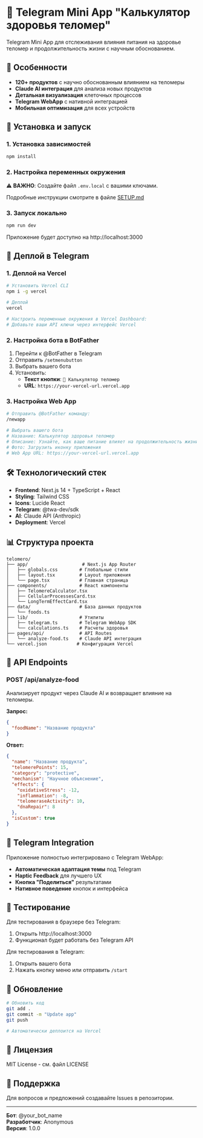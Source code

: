 # 🧬 Telegram Mini App "Калькулятор здоровья теломер"

Telegram Mini App для отслеживания влияния питания на здоровье теломер и продолжительность жизни с научным обоснованием.

## 🎯 Особенности

- **120+ продуктов** с научно обоснованным влиянием на теломеры
- **Claude AI интеграция** для анализа новых продуктов
- **Детальная визуализация** клеточных процессов
- **Telegram WebApp** с нативной интеграцией
- **Мобильная оптимизация** для всех устройств

## 🚀 Установка и запуск

### 1. Установка зависимостей

```bash
npm install
```

### 2. Настройка переменных окружения

⚠️ **ВАЖНО**: Создайте файл `.env.local` с вашими ключами.

Подробные инструкции смотрите в файле [SETUP.md](./SETUP.md)

### 3. Запуск локально

```bash
npm run dev
```

Приложение будет доступно на http://localhost:3000

## 📱 Деплой в Telegram

### 1. Деплой на Vercel

```bash
# Установить Vercel CLI
npm i -g vercel

# Деплой
vercel

# Настроить переменные окружения в Vercel Dashboard:
# Добавьте ваши API ключи через интерфейс Vercel
```

### 2. Настройка бота в BotFather

1. Перейти к @BotFather в Telegram
2. Отправить `/setmenubutton`
3. Выбрать вашего бота
4. Установить:
   - **Текст кнопки**: `🧬 Калькулятор теломер`
   - **URL**: `https://your-vercel-url.vercel.app`

### 3. Настройка Web App

```bash
# Отправить @BotFather команду:
/newapp

# Выбрать вашего бота
# Название: Калькулятор здоровья теломер
# Описание: Узнайте, как ваше питание влияет на продолжительность жизни
# Фото: Загрузить иконку приложения
# Web App URL: https://your-vercel-url.vercel.app
```

## 🛠 Технологический стек

- **Frontend**: Next.js 14 + TypeScript + React
- **Styling**: Tailwind CSS
- **Icons**: Lucide React
- **Telegram**: @twa-dev/sdk
- **AI**: Claude API (Anthropic)
- **Deployment**: Vercel

## 📊 Структура проекта

```
telomero/
├── app/                    # Next.js App Router
│   ├── globals.css        # Глобальные стили
│   ├── layout.tsx         # Layout приложения
│   └── page.tsx           # Главная страница
├── components/            # React компоненты
│   ├── TelomereCalculator.tsx
│   ├── CellularProcessesCard.tsx
│   └── LongTermEffectCard.tsx
├── data/                  # База данных продуктов
│   └── foods.ts
├── lib/                   # Утилиты
│   ├── telegram.ts        # Telegram WebApp SDK
│   └── calculations.ts    # Расчеты здоровья
├── pages/api/             # API Routes
│   └── analyze-food.ts    # Claude API интеграция
└── vercel.json           # Конфигурация Vercel
```

## 🔧 API Endpoints

### POST /api/analyze-food
Анализирует продукт через Claude AI и возвращает влияние на теломеры.

**Запрос:**
```json
{
  "foodName": "Название продукта"
}
```

**Ответ:**
```json
{
  "name": "Название продукта",
  "telomerePoints": 15,
  "category": "protective",
  "mechanism": "Научное объяснение",
  "effects": {
    "oxidativeStress": -12,
    "inflammation": -8,
    "telomeraseActivity": 10,
    "dnaRepair": 8
  },
  "isCustom": true
}
```

## 📱 Telegram Integration

Приложение полностью интегрировано с Telegram WebApp:

- **Автоматическая адаптация темы** под Telegram
- **Haptic Feedback** для лучшего UX
- **Кнопка "Поделиться"** результатами
- **Нативное поведение** кнопок и интерфейса

## 🧪 Тестирование

Для тестирования в браузере без Telegram:
1. Открыть http://localhost:3000
2. Функционал будет работать без Telegram API

Для тестирования в Telegram:
1. Открыть вашего бота
2. Нажать кнопку меню или отправить `/start`

## 🔄 Обновление

```bash
# Обновить код
git add .
git commit -m "Update app"
git push

# Автоматически деплоится на Vercel
```

## 📝 Лицензия

MIT License - см. файл LICENSE

## 🤝 Поддержка

Для вопросов и предложений создавайте Issues в репозитории.

---

**Бот**: @your_bot_name  
**Разработчик**: Anonymous  
**Версия**: 1.0.0
